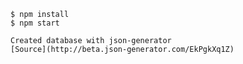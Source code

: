     $ npm install
    $ npm start

    Created database with json-generator
    [Source](http://beta.json-generator.com/EkPgkXq1Z)
